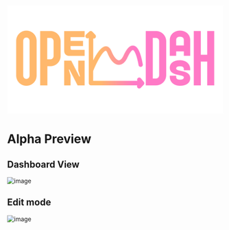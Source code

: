 <p align="center">
  <img src="./.github/logo.svg" />
</p>

# Alpha Preview

## Dashboard View
![image](https://github.com/Subtixx/opendash/assets/20743379/edb0615d-b868-4eb8-8e57-01ad3070b97d)

## Edit mode
![image](https://github.com/Subtixx/opendash/assets/20743379/25cbcc44-d6a6-44d2-89ed-905f9300c0cf)
